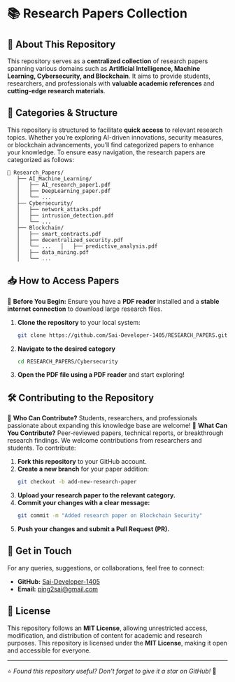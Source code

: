 # 📚 Research Papers Collection

## 🔎 About This Repository
This repository serves as a **centralized collection** of research papers spanning various domains such as **Artificial Intelligence, Machine Learning, Cybersecurity, and Blockchain**. It aims to provide students, researchers, and professionals with **valuable academic references** and **cutting-edge research materials**.

## 📂 Categories & Structure
This repository is structured to facilitate **quick access** to relevant research topics. Whether you’re exploring AI-driven innovations, security measures, or blockchain advancements, you’ll find categorized papers to enhance your knowledge.
To ensure easy navigation, the research papers are categorized as follows:

```
📂 Research_Papers/
   ├── AI_Machine_Learning/
   │   ├── AI_research_paper1.pdf
   │   ├── DeepLearning_paper.pdf
   │   └── ...
   ├── Cybersecurity/
   │   ├── network_attacks.pdf
   │   ├── intrusion_detection.pdf
   │   └── ...
   ├── Blockchain/
   │   ├── smart_contracts.pdf
   │   ├── decentralized_security.pdf
   │   └── ...   │   ├── predictive_analysis.pdf
   │   ├── data_mining.pdf
   │   └── ...
```

## 📥 How to Access Papers
📌 **Before You Begin:** Ensure you have a **PDF reader** installed and a **stable internet connection** to download large research files.
1. **Clone the repository** to your local system:
   ```bash
   git clone https://github.com/Sai-Developer-1405/RESEARCH_PAPERS.git
   ```
2. **Navigate to the desired category**
   ```bash
   cd RESEARCH_PAPERS/Cybersecurity
   ```
3. **Open the PDF file using a PDF reader** and start exploring!

## 🛠 Contributing to the Repository
🔹 **Who Can Contribute?** Students, researchers, and professionals passionate about expanding this knowledge base are welcome!
🔹 **What Can You Contribute?** Peer-reviewed papers, technical reports, or breakthrough research findings.
We welcome contributions from researchers and students. To contribute:

1. **Fork this repository** to your GitHub account.
2. **Create a new branch** for your paper addition:
   ```bash
   git checkout -b add-new-research-paper
   ```
3. **Upload your research paper to the relevant category.**
4. **Commit your changes with a clear message:**
   ```bash
   git commit -m "Added research paper on Blockchain Security"
   ```
5. **Push your changes and submit a Pull Request (PR).**

## 📧 Get in Touch
For any queries, suggestions, or collaborations, feel free to connect:
- **GitHub:** [Sai-Developer-1405](https://github.com/Sai-Developer-1405)
- **Email:** ping2sai@gmail.com

## 📜 License
This repository follows an **MIT License**, allowing unrestricted access, modification, and distribution of content for academic and research purposes.
This repository is licensed under the **MIT License**, making it open and accessible for everyone.

---
⭐ *Found this repository useful? Don't forget to give it a star on GitHub!* 🚀

